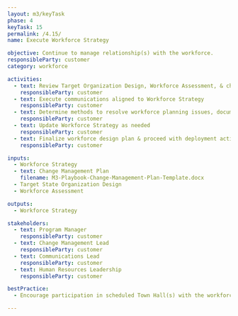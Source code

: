 ```yaml
---
layout: m3/keyTask
phase: 4
keyTask: 15
permalink: /4.15/
name: Execute Workforce Strategy

objective: Continue to manage relationship(s) with the workforce.
responsibleParty: customer
category: workforce

activities:
  - text: Review Target Organization Design, Workforce Assessment, & changes to identify impacts
    responsibleParty: customer
  - text: Execute communications aligned to Workforce Strategy
    responsibleParty: customer
  - text: Determine methods to resolve workforce planning issues, document outcomes / next steps
    responsibleParty: customer
  - text: Update Workforce Strategy as needed
    responsibleParty: customer
  - text: Finalize workforce design plan & proceed with deployment activities
    responsibleParty: customer

inputs:
  - Workforce Strategy
  - text: Change Management Plan
    filename: M3-Playbook-Change-Management-Plan-Template.docx
  - Target State Organization Design
  - Workforce Assessment

outputs:
  - Workforce Strategy

stakeholders:
  - text: Program Manager
    responsibleParty: customer
  - text: Change Management Lead
    responsibleParty: customer
  - text: Communications Lead
    responsibleParty: customer
  - text: Human Resources Leadership
    responsibleParty: customer

bestPractice:
  - Encourage participation in scheduled Town Hall(s) with the workforce.

---
```

